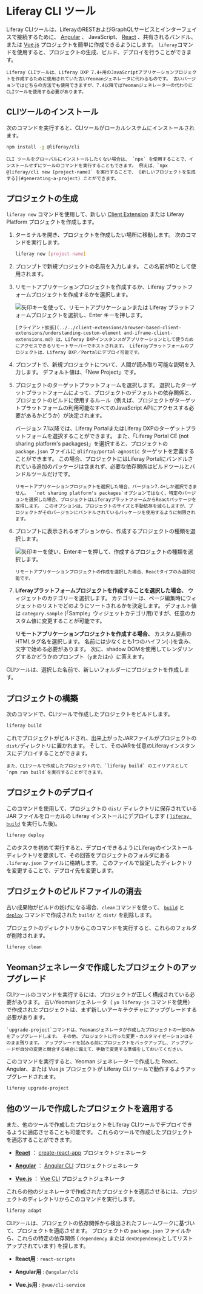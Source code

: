 # Liferay CLI ツール

Liferay CLIツールは、LiferayのRESTおよびGraphQLサービスとインターフェイスで接続するために、 [Angular](https://angular.io/) 、 JavaScript、 [React](https://reactjs.org/) 、共有されるバンドル、または [Vue.js](https://vuejs.org/) プロジェクトを簡単に作成できるようにします。 `liferay`コマンドを使用すると、プロジェクトの生成、ビルド、デプロイを行うことができます。

```{note}
Liferay CLIツールは、Liferay DXP 7.4+用のJavaScriptアプリケーションプロジェクトを作成するために使用されていた古いYeomanジェネレータに代わるものです。 古いバージョンではどちらの方法でも使用できますが、7.4以降ではYeomanジェネレーターの代わりにCLIツールを使用する必要があります。
```

## CLIツールのインストール

次のコマンドを実行すると、CLIツールがローカルシステムにインストールされます。

```bash
npm install -g @liferay/cli
```

```{note}
CLI ツールをグローバルにインストールしたくない場合は、 `npx` を使用することで、インストールせずにツールのコマンドを実行することもできます。 例えば、`npx @liferay/cli new [project-name]` を実行することで、 [新しいプロジェクトを生成する](#generating-a-project) ことができます。
```

## プロジェクトの生成

`liferay new` コマンドを使用して、新しい [Client Extension](../../client-extensions/browser-based-client-extensions/understanding-custom-element-and-iframe-client-extensions.md) または Liferay Platform プロジェクトを作成します。

1. ターミナルを開き、プロジェクトを作成したい場所に移動します。 次のコマンドを実行します。

    ```bash
    liferay new [project-name]
    ```

1. プロンプトで新規プロジェクトの名前を入力します。 この名前がIDとして使用されます。

1. リモートアプリケーションプロジェクトを作成するか、Liferay プラットフォームプロジェクトを作成するかを選択します。

   ![矢印キーを使って、リモートアプリケーションまたは Liferay プラットフォームプロジェクトを選択し、Enter キーを押します。](./liferay-cli-tool/images/01.png)

   ```{note}
   [クライアント拡張](../../client-extensions/browser-based-client-extensions/understanding-custom-element and-iframe-client-extensions.md) は、Liferay DXPインスタンスがアプリケーションとして使うためにアクセスできるリモートサーバーでホストされます。 Liferayプラットフォームのプロジェクトは、Liferay DXP／Portalにデプロイ可能です。
   ```

1. プロンプトで、新規プロジェクトについて、人間が読み取り可能な説明を入力します。 デフォルト値は、「New Project」です。

1. プロジェクトのターゲットプラットフォームを選択します。 選択したターゲットプラットフォームによって、プロジェクトのデフォルトの依存関係と、プロジェクトのビルドに使用するルール（例えば、プロジェクトがターゲットプラットフォームの利用可能なすべてのJavaScript APIにアクセスする必要があるかどうか）が決定されます。

   バージョン 7.1以降では、Liferay PortalまたはLiferay DXPのターゲットプラットフォームを選択することができます。 また、「Liferay Portal CE (not sharing platform's packages)」を選択すると、プロジェクトの `package.json` ファイルに `@lifray/portal-agnostic` ターゲットを定義することができます。 この場合、プロジェクトにはLiferay Portalにバンドルされている追加のパッケージは含まれず、必要な依存関係はビルドツールとバンドルツールだけです。

   ```{note}
   リモートアプリケーションプロジェクトを選択した場合、バージョン7.4+しか選択できません。  `not sharing platform's packages`オプションではなく、特定のバージョンを選択した場合、プロジェクトはLiferayプラットフォームからReactパッケージを取得します。 このオプションは、プロジェクトのサイズと手動依存を減らしますが、プロジェクトがそのバージョンにバンドルされているパッケージを使用するように制限されます。
   ```

1. プロンプトに表示されるオプションから、作成するプロジェクトの種類を選択します。

    ![矢印キーを使い、Enterキーを押して、作成するプロジェクトの種類を選択します。](./liferay-cli-tool/images/02.png)

    ```{note}
    リモートアプリケーションプロジェクトの作成を選択した場合、Reactタイプのみ選択可能です。
    ```

1. **Liferayプラットフォームプロジェクトを作成することを選択した場合、** ウィジェットのカテゴリーを選択します。 カテゴリーは、ページ編集時にウィジェットのリストでどのようにソートされるかを決定します。 デフォルト値は `category.sample` (「Sample」ウィジェットカテゴリ用)ですが、任意のカスタム値に変更することが可能です。

    **リモートアプリケーションプロジェクトを作成する場合、** カスタム要素のHTMLタグ名を選択します。 名前には少なくとも1つのハイフン(`-`)を含み、文字で始める必要があります。 次に、shadow DOMを使用してレンダリングするかどうかのプロンプト（`y`または`n`）に答えます。

CLIツールは、選択した名前で、新しいフォルダーにプロジェクトを作成します。

## プロジェクトの構築

次のコマンドで、CLIツールで作成したプロジェクトをビルドします。

```bash
liferay build
```

これでプロジェクトがビルドされ、出来上がったJARファイルがプロジェクトの`dist/`ディレクトリに置かれます。 そして、そのJARを任意のLiferayインスタンスにデプロイすることができます。

```{note}
また、CLIツールで作成したプロジェクト内で、`liferay build` のエイリアスとして`npm run build`を実行することができます。
```

## プロジェクトのデプロイ

このコマンドを使用して、プロジェクトの `dist/` ディレクトリに保存されている JAR ファイルをローカルの Liferay インストールにデプロイします ( [`liferay build`](#building-a-project) を実行した後)。

```bash
liferay deploy
```

このタスクを初めて実行すると、デプロイできるようにLiferayのインストールディレクトリを要求して、その回答をプロジェクトのフォルダにある `.liferay.json` ファイルに格納します。 このファイルで設定したディレクトリを変更することで、デプロイ先を変更します。

## プロジェクトのビルドファイルの消去

古い成果物がビルドの妨げになる場合、`clean`コマンドを使って、 [`build`](#building-a-project) と [`deploy`](#deploying-a-project) コマンドで作成された `build/` と `dist/` を削除します。

プロジェクトのディレクトリからこのコマンドを実行すると、これらのフォルダが削除されます。

```bash
liferay clean
```

## Yeomanジェネレータで作成したプロジェクトのアップグレード

CLIツールのコマンドを実行するには、プロジェクトが正しく構成されている必要があります。 古いYeomanジェネレータ（ `yo liferay-js` コマンドを使用）で作成されたプロジェクトは、まず新しいアーキテクチャにアップグレードする必要があります。

```{warning}
`upgrade-project`コマンドは、Yeomanジェネレータが作成したプロジェクトの一部のみをアップグレードします。 その他、プロジェクトに行った変更・カスタマイゼーションはそのまま残ります。 アップグレードを試みる前にプロジェクトをバックアップし、アップグレードが自分の変更と競合する場合に備えて、手動で変更する準備をしておいてください。
```

このコマンドを実行すると、Yeoman ジェネレーターで作成した React、Angular、または Vue.js プロジェクトが Liferay CLI ツールで動作するようアップグレードされます。

```bash
liferay upgrade-project
```

## 他のツールで作成したプロジェクトを適用する

また、他のツールで作成したプロジェクトをLiferay CLIツールでデプロイできるように適応させることも可能です。 これらのツールで作成したプロジェクトを適応することができます。

* [**React**](https://reactjs.org/) ： [create-react-app](https://reactjs.org/) プロジェクトジェネレータ

* [**Angular**](https://angular.io/) ： [Angular CLI](https://cli.angular.io/) プロジェクトジェネレータ

* [**Vue.js**](https://vuejs.org/) ： [Vue CLI](https://cli.vuejs.org/) プロジェクトジェネレータ

これらの他のジェネレータで作成されたプロジェクトを適応させるには、プロジェクトのディレクトリからこのコマンドを実行します。

```bash
liferay adapt
```

CLIツールは、プロジェクトの依存関係から検出されたフレームワークに基づいて、プロジェクトを適応させます。 プロジェクトの `package.json` ファイルから、これらの特定の依存関係 ( `dependency` または `devDependency`としてリストアップされています) を探します。

* **React用** : `react-scripts`

* **Angular用** : `@angular/cli`

* **Vue.js用** : `@vue/cli-service`
